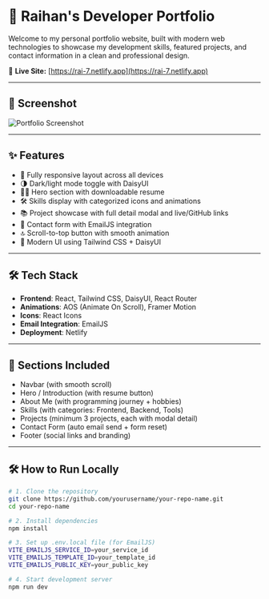 # 🚀 Raihan's Developer Portfolio

Welcome to my personal portfolio website, built with modern web technologies to showcase my development skills, featured projects, and contact information in a clean and professional design.

🔗 **Live Site:** [https://rai-7.netlify.app](https://rai-7.netlify.app)

---

## 📸 Screenshot

![Portfolio Screenshot](https://i.ibb.co/0VqgqgWv/Screenshot-2025-06-29-091441.png) <!-- Replace with actual screenshot path -->

---

## ✨ Features

- 🧭 Fully responsive layout across all devices
- 🌗 Dark/light mode toggle with DaisyUI
- 🧑‍💼 Hero section with downloadable resume
- 🛠️ Skills display with categorized icons and animations
- 📚 Project showcase with full detail modal and live/GitHub links
- 📩 Contact form with EmailJS integration
- 🔝 Scroll-to-top button with smooth animation
- 🎨 Modern UI using Tailwind CSS + DaisyUI

---

## 🛠️ Tech Stack

- **Frontend**: React, Tailwind CSS, DaisyUI, React Router
- **Animations**: AOS (Animate On Scroll), Framer Motion
- **Icons**: React Icons
- **Email Integration**: EmailJS
- **Deployment**: Netlify

---

## 🧠 Sections Included

- Navbar (with smooth scroll)
- Hero / Introduction (with resume button)
- About Me (with programming journey + hobbies)
- Skills (with categories: Frontend, Backend, Tools)
- Projects (minimum 3 projects, each with modal detail)
- Contact Form (auto email send + form reset)
- Footer (social links and branding)

---

## 🛠️ How to Run Locally

```bash
# 1. Clone the repository
git clone https://github.com/yourusername/your-repo-name.git
cd your-repo-name

# 2. Install dependencies
npm install

# 3. Set up .env.local file (for EmailJS)
VITE_EMAILJS_SERVICE_ID=your_service_id
VITE_EMAILJS_TEMPLATE_ID=your_template_id
VITE_EMAILJS_PUBLIC_KEY=your_public_key

# 4. Start development server
npm run dev
